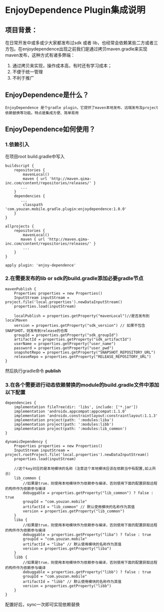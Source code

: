# EnjoyDependence Plugin集成说明
## 项目背景：
在日常开发中或多或少大家都发布过sdk 或者 lib，也经常会依赖某些二方或者三方包。在enjoydependence出现之前我们是通过拷贝maven.gradle来实现maven发布，这种方式有诸多弊端：
1.    通过拷贝来实现，操作成本高，有时还有学习成本；
2. 不便于统一管理
3. 不利于推广
## EnjoyDependence是什么？
    EnjoyDependence 是个gradle plugin，它提供了maven本地发布、远端发布及project依赖替换等功能。特点是集成方便、简单易用
## EnjoyDependence如何使用？

### 1.依赖引入
在项目root build.gradle中写入
```
buildscript {
    repositories {
        mavenLocal()
        maven { url 'http://maven.qima-inc.com/content/repositories/releases/' }
       ...
    }
    dependencies {
       ...
        classpath 'com.youzan.mobile.gradle.plugin:enjoydependence:1.0.0'
    }
}

allprojects {
    repositories {
        mavenLocal()
       maven { url 'http://maven.qima-inc.com/content/repositories/releases/' }
        ...
    }
}

apply plugin: 'enjoy-dependence'
```

### 2.在需要发布的lib or sdk的build.gradle添加必要gradle节点

```
mavenPublish {
    Properties properties = new Properties()
    InputStream inputStream = project.file('local.properties').newDataInputStream()
    properties.load(inputStream)

    localPublish = properties.getProperty("mavenLocal")//是否发布到localMaven
    version = properties.getProperty("sdk_version") // 如果不包含SNAPSHOT，则发布到release的仓库
    groupId = properties.getProperty("sdk_groupId")
    artifactId = properties.getProperty("sdk_artifactId")
    userName = properties.getProperty("user_name")
    password = properties.getProperty("user_pwd")
    snapshotRepo = properties.getProperty("SNAPSHOT_REPOSITORY_URL")
    releaseRepo = properties.getProperty("RELEASE_REPOSITORY_URL")
}
```
然后执行gradle命令 **publish**

### 3.在各个需要进行动态依赖替换的module的build.gradle文件中添加以下配置

```
dependencies {
    implementation fileTree(dir: 'libs', include: ['*.jar'])
    implementation 'androidx.appcompat:appcompat:1.1.0'
    implementation 'androidx.constraintlayout:constraintlayout:1.1.3'
    implementation project(path: ':modules:liba')
    implementation project(path: ':modules:libb')
    implementation project(path: ':modules:lib_common')
}

dynamicDependency {
    Properties properties = new Properties()
    InputStream inputStream = project.rootProject.file('local.properties').newDataInputStream()
    properties.load(inputStream)

    //这个key对应的是本地模块的名称（注意这个本地模块应该在依赖当中有配置,如上所示）
    lib_common {
        //如果是true，则使用本地模块作为依赖参与编译，否则使用下面的配置获取远程的构件作为依赖参与编译
        debuggable = properties.getProperty("lib_common") ? false : true
        groupId = "com.youzan.mobile"
        artifactId = "lib_common" // 默认使用模块的名称作为其值
        version = properties.getProperty("lib_common")
    }
    liba {
        //如果是true，则使用本地模块作为依赖参与编译，否则使用下面的配置获取远程的构件作为依赖参与编译
        debuggable = properties.getProperty("liba") ? false : true
        groupId = "com.youzan.mobile"
        artifactId = "liba" // 默认使用模块的名称作为其值
        version = properties.getProperty("liba")
    }
    libb {
        //如果是true，则使用本地模块作为依赖参与编译，否则使用下面的配置获取远程的构件作为依赖参与编译
        debuggable = properties.getProperty("libb") ? false : true
        groupId = "com.youzan.mobile"
        artifactId = "libb" // 默认使用模块的名称作为其值
        version = properties.getProperty("libb")
    }
}
```
配置好后，sync一次即可实现依赖替换


